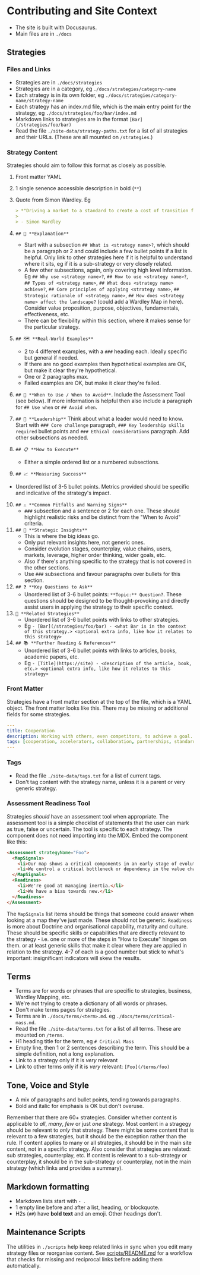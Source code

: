 # Contributing and Site Context

- The site is built with Docusaurus.
- Main files are in `./docs`

## Strategies

### Files and Links

- Strategies are in `./docs/strategies`
- Strategies are in a category, eg `./docs/strategies/category-name`
- Each strategy is in its own folder, eg `./docs/strategies/category-name/strategy-name`
- Each strategy has an index.md file, which is the main entry point for the strategy, eg `./docs/strategies/foo/bar/index.md`
- Markdown links to strategies are in the format `[Bar](/strategies/foo/bar)`
- Read the file `./site-data/strategy-paths.txt` for a list of all strategies and their URLs. (These are all mounted on `/strategies`.)

### Strategy Content

Strategies should aim to follow this format as closely as possible.

1. Front matter YAML
2. 1 single senence accessible description in bold (`**`)
3. Quote from Simon Wardley. Eg

   ```md
   > *"Driving a market to a standard to create a cost of transition for others or remove the ability of others to differentiate."*
   >
   > - Simon Wardley
   ```

4. `## 🤔 **Explanation**`
   - Start with a subsection `## What is <strategy name>?`, which should be a paragraph or 2 and could include a few bullet points if a list is helpful. Only link to other strategies here if it is helpful to understand where it sits, eg if it is a sub-strategy or very closely related.
   - A few other subsections, again, only covering high level information. Eg `## Why use <strategy name>?`, `## How to use <strategy name>?`, `## Types of <strategy name>`, `## What does <strategy name> achieve?`, `## Core principles of applying <strategy name>`, `## Strategic rationale of <strategy name>`, `## How does <strategy name> affect the landscape?` (could add a Wardley Map in here). Consider value proposition, purpose, objectives, fundamentals, effectiveness, etc.
   - There can be flexibility within this section, where it makes sense for the particular strategy.
5. `## 🗺️ **Real-World Examples**`
   - 2 to 4 different examples, with a `###` heading each. Ideally specific but general if needed.
   - If there are no good examples then hypothetical examples are OK, but make it clear they're hypothetical.
   - One or 2 paragraphs max.
   - Failed examples are OK, but make it clear they're failed.
6. `## 🚦 **When to Use / When to Avoid**`. Include the Assessment Tool (see below). If more information is helpful then also include a paragraph for `## Use when` or `## Avoid when`.
7. `## 🎯 **Leadership**`
   Think about what a leader would need to know. Start with `### Core challenge` paragraph, `### Key leadership skills required` bullet points and `### Ethical considerations` paragraph. Add other subsections as needed.
8. `## 📋 **How to Execute**`
   - Either a simple ordered list or a numbered subsections.
9.  `## 📈 **Measuring Success**`
   - Unordered list of 3-5 bullet points. Metrics provided should be specific and indicative of the strategy's impact.
10. `## ⚠️ **Common Pitfalls and Warning Signs**`
    - `###` subsection and a sentence or 2 for each one. These should highlight realistic risks and be distinct from the "When to Avoid" criteria.
11. `## 🧠 **Strategic Insights**`
    - This is where the big ideas go.
    - Only put relevant insights here, not generic ones.
    - Consider evolution stages, counterplay, value chains, users, markets, leverage, higher order thinking, wider goals, etc.
    - Also if there's anything specific to the strategy that is not covered in the other sections.
    - Use `###` subsections and favour paragraphs over bullets for this section.
12. `## ❓ **Key Questions to Ask**`
    - Unordered list of 3-6 bullet points: `**Topic:** Question?`. These questions should be designed to be thought-provoking and directly assist users in applying the strategy to their specific context.
13. `🔀 **Related Strategies**`
    - Unordered list of 3-6 bullet points with links to other strategies.
    - Eg `- [Bar](/strategies/foo/bar) - <what Bar is in the context of this strategy.> <optional extra info, like how it relates to this strategy>`
14. `## 📚 **Further Reading & References**`
    - Unordered list of 3-6 bullet points with links to articles, books, academic papers, etc.
    - Eg `- [Title](https://site) - <description of the article, book, etc.> <optional extra info, like how it relates to this strategy>`

### Front Matter

Strategies have a front matter section at the top of the file, which is a YAML object. The front matter looks like this. There may be missing or additional fields for some strategies.

```yaml
---
title: Cooperation
description: Working with others, even competitors, to achieve a goal.
tags: [cooperation, accelerators, collaboration, partnerships, standards, alliances, ecosystem, mutual benefit]
---
```

### Tags

- Read the file `./site-data/tags.txt` for a list of current tags.
- Don't tag content with the strategy name, unless it is a parent or very generic strategy.

### Assessment Readiness Tool

Strategies _should_ have an assessment tool when appropriate. The assessment tool is a simple checklist of statements that the user can mark as true, false or uncertain. The tool is specific to each strategy. The component does not need importing into the MDX. Embed the component like this:

```md
<Assessment strategyName="Foo">
  <MapSignals>
    <li>Our map shows a critical components in an early stage of evolution.</li>
    <li>We control a critical bottleneck or dependency in the value chain.</li>
  </MapSignals>
  <Readiness>
    <li>We're good at managing inertia.</li>
    <li>We have a bias towards new.</li>
  </Readiness>
</Assessment>
```

The `MapSignals` list items should be things that someone could answer when looking at a map they've just made.
These should not be generic.
`Readiness` is more about Doctrine and organisational capability, maturity and culture. These should be specific skills
or capabilities that are directly relevant to the strategy - i.e. one or more of the steps in "How to Execute" hinges on them.
or at least generic skills that make it clear where they are applied in relation to the strategy.
4-7 of each is a good number but stick to what's important: insignificant indicators will skew the results.

## Terms

- Terms are for words or phrases that are specific to strategies, business, Wardley Mapping, etc.
- We're not trying to create a dictionary of all words or phrases.
- Don't make terms pages for strategies.
- Terms are in `./docs/terms/<term>.md`. eg `./docs/terms/critical-mass.md`.
- Read the file `./site-data/terms.txt` for a list of all terms. These are mounted on `/terms`.
- H1 heading title for the term, eg `# Critical Mass`
- Empty line, then 1 or 2 sentences describing the term. This should be a simple definition, not a long explanation.
- Link to a strategy only if it is *very* relevant
- Link to other terms only if it is *very* relevant: `[Foo](/terms/foo)`


## Tone, Voice and Style

- A mix of paragraphs and bullet points, tending towards paragraphs.
- Bold and italic for emphasis is OK but don't overuse.

Remember that there are 60+ strategies. Consider whether content is applicable to *all*, *many*, *few* or just *one* strategy. Most content in a stragegy should be relevant to *only* that strategy. There might be some content that is relevant to a few strategies, but it should be the exception rather than the rule. If content applies to many or all strategies, it should be in the main site content, not in a specific strategy. Also consider that strategies are related: sub strategies, counterplay, etc. If content is relevant to a sub-strategy or counterplay, it should be in the sub-strategy or counterplay, not in the main strategy (which links and provides a summary).

## Markdown formatting

- Markdown lists start with `- `.
- 1 empty line before and after a list, heading, or blockquote.
- H2s (`##`) have **bold text** and an emoji. Other headings don't.

## Maintenance Scripts

The utilities in `./scripts` help keep related links in sync when you edit many strategy files or reorganise content. See [scripts/README.md](./scripts/README.md) for a workflow that checks for missing and reciprocal links before adding them automatically.
